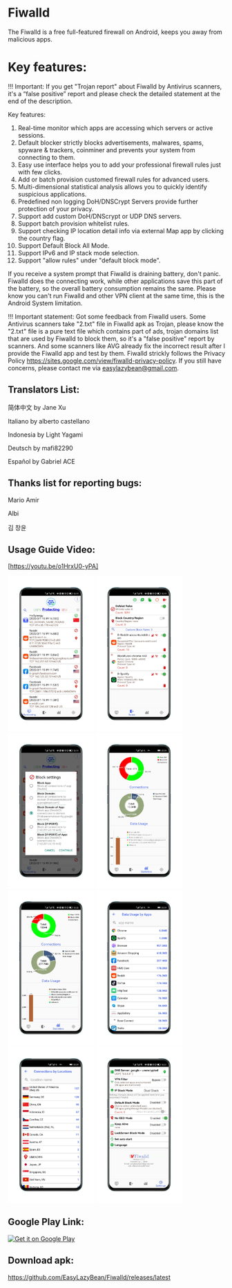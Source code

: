 # Fiwalld
The Fiwalld is a free full-featured firewall on Android, keeps you away from malicious apps.

# Key features:

!!! Important: If you get "Trojan report" about Fiwalld by Antivirus scanners, it's a “false positive” report and please check the detailed statement at the end of the description.

Key features:
1. Real-time monitor which apps are accessing which servers or active sessions.
2. Default blocker strictly blocks advertisements, malwares, spams, spyware & trackers, coinminer and prevents your system from connecting to them.
3. Easy use interface helps you to add your professional firewall rules just with few clicks.
4. Add or batch provision customed firewall rules for advanced users.
5. Multi-dimensional statistical analysis allows you to quickly identify suspicious applications.
6. Predefined non logging DoH/DNSCrypt Servers provide further protection of your privacy.
7. Support add custom DoH/DNScrypt or UDP DNS servers.
8. Support batch provision whitelist rules.
9. Support checking IP location detail info via external Map app by clicking the country flag.
10. Support Default Block All Mode.
11. Support IPv6 and IP stack mode selection.
12. Support "allow rules" under "default block mode".

If you receive a system prompt that Fiwalld is draining battery, don't panic. Fiwalld does the connecting work, while other applications save this part of the battery, so the overall battery consumption remains the same.
Please know you can't run Fiwalld and other VPN client at the same time, this is the Android System limitation.

!!! Important statement: Got some feedback from Fiwalld users. Some Antivirus scanners take "2.txt" file in Fiwalld apk as Trojan, please know the "2.txt" file is a pure text file which contains part of ads, trojan domains list that are used by Fiwalld to block them, so it's a "false positive" report by scanners. And some scanners like AVG already fix the incorrect result after I provide the Fiwalld app and test by them. Fiwalld strickly follows the Privacy Policy https://sites.google.com/view/fiwalld-privacy-policy. If you still have concerns, please contact me via easylazybean@gmail.com.

## Translators List:
简体中文 by Jane Xu

Italiano by alberto castellano

Indonesia by Light Yagami

Deutsch by mafi82290

Español by Gabriel ACE

## Thanks list for reporting bugs:

Mario Amir

Albi

김 창윤

## Usage Guide Video:

[https://youtu.be/o1HrxU0-yPA]

<p float="left">
        <img alt="Logo" src="https://github.com/EasyLazyBean/Fiwalld/blob/main/11.png" width="200"/>
        <img alt="Logo" src="https://github.com/EasyLazyBean/Fiwalld/blob/main/12.png" width="200"/>
        <img alt="Logo" src="https://github.com/EasyLazyBean/Fiwalld/blob/main/13.png" width="200"/>
        <img alt="Logo" src="https://github.com/EasyLazyBean/Fiwalld/blob/main/14.png" width="200"/>
        <img alt="Logo" src="https://github.com/EasyLazyBean/Fiwalld/blob/main/15.png" width="200"/>
        <img alt="Logo" src="https://github.com/EasyLazyBean/Fiwalld/blob/main/16.png" width="200"/>
        <img alt="Logo" src="https://github.com/EasyLazyBean/Fiwalld/blob/main/17.png" width="200"/>
        <img alt="Logo" src="https://github.com/EasyLazyBean/Fiwalld/blob/main/18.png" width="200"/>
</p>

## Google Play Link:

<a href="https://play.google.com/store/apps/details?id=com.lazybean.vfiwalld"><img alt="Get it on Google Play" src="https://play.google.com/intl/en_us/badges/images/generic/en-play-badge.png" height=60px /></a>

## Download apk:

https://github.com/EasyLazyBean/Fiwalld/releases/latest
